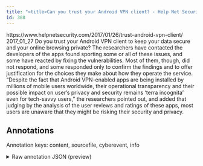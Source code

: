 ```yaml
---
title: "<title>Can you trust your Android VPN client? - Help Net Security</title>"
id: 388
---
```


<title>Can you trust your Android VPN client? - Help Net Security</title>
<source> https://www.helpnetsecurity.com/2017/01/26/trust-android-vpn-client/ </source>
<date> 2017_01_27 </date>
<text>
Do you trust your Android VPN client to keep your data secure and your online browsing private?
The researchers have contacted the developers of the apps found sporting some or all of these issues, and some have reacted by fixing the vulnerabilities.
Most of them, though, did not respond, and some responded only to confirm the findings and to offer justification for the choices they make about how they operate the service.
“Despite the fact that Android VPN-enabled apps are being installed by millions of mobile users worldwide, their operational transparency and their possible impact on user’s privacy and security remains ‘terra incognita’ even for tech-savvy users,” the researchers pointed out, and added that judging by the analysis of the user reviews and ratings of these apps, most users are unaware that they might be risking their security and privacy.
</text>



## Annotations

Annotation keys: content, sourcefile, cyberevent, info

<details>
<summary>Raw annotation JSON (preview)</summary>

```json
{
  "content": "Do you trust your Android VPN client to keep your data secure and your online browsing private? The researchers have contacted the developers of the apps found sporting some or all of these issues, and some have reacted by fixing the vulnerabilities. Most of them, though, did not respond, and some responded only to confirm the findings and to offer justification for the choices they make about how they operate the service. \u201cDespite the fact that Android VPN-enabled apps are being installed by millions of mobile users worldwide, their operational transparency and their possible impact on user\u2019s privacy and security remains \u2018terra incognita\u2019 even for tech-savvy users,\u201d the researchers pointed out, and added that judging by the analysis of the user reviews and ratings of these apps, most users are unaware that they might be risking their security and privacy.",
  "sourcefile": "388.txt",
  "cyberevent": {
    "hopper": [
      {
        "index": 0,
        "relation": "Same",
        "events": [
          {
            "index": "E1",
            "type": "Vulnerability-related",
            "realis": "Actual",
            "nugget": {
              "startOffset": 154,
              "index": "T1",
              "endOffset": 159,
              "text": "found"
            },
            "argument": [
              {
                "index": "T6",
                "text": "The researchers",
                "endOffset": 111,
                "role": {
                  "type": "Discoverer"
                },
                "startOffset": 96,
                "type": "Person"
              },
              {
                "index": "T7",
                "text": "the developers",
                "endOffset": 141,
                "role": {
                  "type": "Vulnerable_System_Owner"
                },
                "startOffset": 127,
                "type": "Person"
              },
              {
                "index": "T2",
                "text": "these issues",
                "endOffset": 196,
                "role": {
                  "type": "Vulnerability"
                },
                "startOffset": 184,
                "type": "Vulnerability"
              }
            ],
            "subtype": "DiscoverVulnerability"
          },
          {
            "index": "E2",
            "type": "Vulnerability-related",
            "realis": "Actual",
            "nugget": {
              "startOffset": 223,
              "index": "T3",
              "endOffset": 229,
              "text": "fixing"
            },
            "argument": [
              {
                "index": "T4",
                "external_reference": {
                  "wikidataid": "Q54564212"
                },
                "endOffset": 206,
                "role": {
                  "type": "Releaser"
                },
                "text": "some",
                "startOffset": 202,
                "type": "Person"
              },
              {
                "index": "T5",
                "text": "the vulnerabilities",
                "endOffset": 249,
                "role": {
                  "type": "Vulnerability"
                },
                "startOffset": 230,
                "type": "Vulnerability"
              }
            ],
            "subtype": "PatchVulnerability"
          }
        ]
      }
    ]
  },
  "info": {
    "title": "Can you trust your Android VPN client? - Help Net Security",
    "date": "2017_01_27",
    "type": "text",
    "link": "https://www.helpnetsecurity.com/2017/01/26/trust-android-vpn-client/"
  }
}
```
</details>
